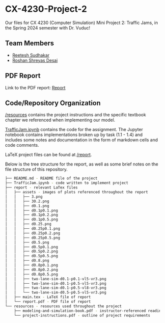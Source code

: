 # CX-4230-Project-2
Our files for CX 4230 (Computer Simulation) Mini Project 2: Traffic Jams, in the Spring 2024 semester with Dr. Vuduc!

## Team Members
- [Reetesh Sudhakar](mailto:rsudhakar9@gatech.edu)
- [Roshan Shreyas Desai](mailto:rdesai88@gatech.edu)

## PDF Report
Link to the PDF report: [Report](./report/report.pdf)

## Code/Repository Organization
[/resources](./resources) contains the project instructions and the specific textbook chapter we referenced when implementing our model.

[TrafficJam.ipynb](./TrafficJam.ipynb) contains the code for the assignment. The Jupyter notebook contains implementations broken up by task (1.1 - 1.4) and includes some notes and documentation in the form of markdown cells and code comments. 

LaTeX project files can be found at [/report](./report). 

Below is the tree structure for the report, as well as some brief notes on the file structure of this repository. 

```bash
├── README.md - README file of the project
├── TrafficJam.ipynb - code written to implement project
├── report - relevant LaTex files 
│   ├── assets - images of plots referenced throughout the report 
│   │   ├── 3.png
│   │   ├── 30.2.png
│   │   ├── d0.1.png
│   │   ├── d0.1p0.1.png
│   │   ├── d0.1p0.2.png
│   │   ├── d0.1p0.5.png
│   │   ├── d0.25.png
│   │   ├── d0.25p0.1.png
│   │   ├── d0.25p0.2.png
│   │   ├── d0.25p0.5.png
│   │   ├── d0.5.png
│   │   ├── d0.5p0.1.png
│   │   ├── d0.5p0.2.png
│   │   ├── d0.5p0.5.png
│   │   ├── d0.8.png
│   │   ├── d0.8p0.1.png
│   │   ├── d0.8p0.2.png
│   │   ├── d0.8p0.5.png
│   │   ├── two-lane-sim-d0.1-p0.1-vl5-vr3.png
│   │   ├── two-lane-sim-d0.1-p0.5-vl5-vr3.png
│   │   ├── two-lane-sim-d0.1-p0.5-vl8-vr3.png
│   │   └── two-lane-sim-d0.5-p0.5-vl5-vr3.png
│   ├── main.tex - LaTeX file of report 
│   └── report.pdf - PDF file of report 
└── resources - resources used throughout the project
    ├── modeling-and-simulation-book.pdf - instructor-referenced reading
    └── project-instructions.pdf - outline of project requirements
```
